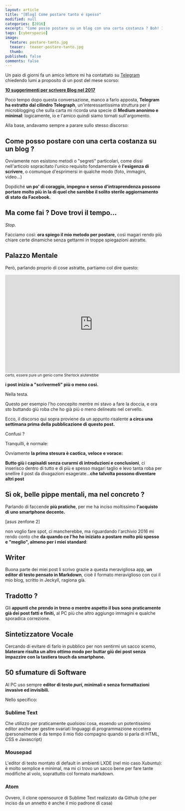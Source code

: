 ```yaml
---
layout: article
title: "[Blog] Come postare tanto e spesso"
modified: null
categories: [2016]
excerpt: "Come posso postare su un blog con una certa costanza ? Boh! Intanto vi spiego come faccio io, che magari vi torna utile"
tags: [cyberspazio]
image: 
  feature: postare-tanto.jpg
  teaser:  teaser-postare-tanto.jpg
  thumb: 
published: false
comments: false
---
```

Un paio di giorni fa un amico lettore mi ha contattato su [Telegram](https://xabacadabra.com/2016/telegram/) chiedendo lumi a proposito di un post del mese scorso: 

[**10 suggerimenti per scrivere Blog nel 2017**](https://xabacadabra.com/2016/Scrivere-Blog-nel-nel-2017/)

Poco tempo dopo questa conversazione, manco a farlo apposta, **Telegram ha estratto dal cilindro Telegraph**, un'interessantissima struttura per il microblogging che sulla carta mi ricorda una specie di **Medium anonimo e minimal**: logicamente, io e l'amico quindi siamo tornati sull'argomento.

Alla base, andavamo sempre a parare sullo stesso discorso:

## Come posso postare con una certa costanza su un blog ?

Ovviamente non esistono metodi o "segreti" particolari, come dissi nell'articolo sopracitato l'unico requisito fondamentale è **l'esigenza di scrivere**, o comunque d'esprimersi in qualche modo (foto, immagini, video...)

Dopdiché **un po' di coraggio, impegno e senso d'intraprendenza possono portare molto più in la di quel che sarebbe il solito sterile aggiornamento di stato da Facebook.**

## Ma come fai ? Dove trovi il tempo...

_Stop._

Facciamo così: **ora spiego il mio metodo per postare**, così magari rendo più chiare certe dinamiche senza gettarmi in troppe spiegazioni astratte.

## Palazzo Mentale

Però, parlando proprio di cose astratte, partiamo col dire questo:

<iframe width="560" height="315" src="https://www.youtube.com/embed/0FSKTndbwVo" frameborder="0" allowfullscreen></iframe>
<small>certo, essere pure un genio come Sherlock aiuterebbe</small>

**i post inizio a "scrivermeli" più o meno così.**

Nella testa.

Questo per esempio l'ho concepito mentre mi stavo a fare la doccia, e ora sto buttando giù roba che ho già più o meno delineato nel cervello.

Ecco, il discorso qui sopra proviene da un appunto risalente **a circa una settimana prima della pubblicazione di questo post.**

Confusi ?

Tranquilli, è normale:

Ovviamente **la prima stesura è caotica, veloce e vorace:** 

**Butto giù i capisaldi senza curarmi di introduzioni e conclusioni**, ci inserisco dentro di tutto e di più e spesso magari taglio e levo tanta roba per snellire il post da divagazioni esagerate...**che talvolta possono diventare altri post**

## Sì ok, belle pippe mentali, ma nel concreto ?

Parlando di faccende **più pratiche**, per me ha inciso moltissimo **l'acquisto di uno smartphone decente.**

[asus zenfone 2]

non voglio fare spot, ci mancherebbe, ma riguardando l'archivio 2016 mi rendo conto che **da quando ce l'ho ho iniziato a postare molto più spesso e "meglio", almeno per i miei standard**:

## Writer

Buona parte dei miei post lì scrivo grazie a questa meravigliosa app, **un editor di testo pensato in Markdown**, cioè il formato meraviglioso con cui il mio blog, scritto in Jeckyll, ragiona già.

## Tradotto ?

Gli **appunti che prendo in treno o mentre aspetto il bus sono praticamente già dei post fatti e finiti,** al PC più che altro aggiungo immagini e qualche sporadica correzione.

## Sintetizzatore Vocale

Cercando di evitare di farlo in pubblico per non sentirmi un sacco scemo, **blaterare risulta un altro ottimo modo per buttar giù dei post senza impazzire con la tastiera touch da smartphone.** 

## 50 sfumature di Software

Al PC uso sempre **editor di testo _puri_, minimali e senza formattazioni invasive ed invisibili.**

Nello specifico:

### Sublime Text

Che utilizzo per praticamente _qualsiasi_ cosa, essendo un potentissimo editor anche per gestire svariati linguaggi di programmazione eccetera (personalmente è da tempo il mio fido compagno quando si parla di HTML, CSS e Javascript)

### Mousepad

L'editor di testo montato di default in ambienti LXDE (nel mio caso Xubuntu): è molto semplice e minimal, ma mi ci trovo un sacco bene per fare tante modifiche al volo, soprattutto col formato markdown.

### Atom

Ovvero, il clone opensource di Sublime Text realizzato da Github (che per inciso da un annetto è anche il mio padrone di casa)